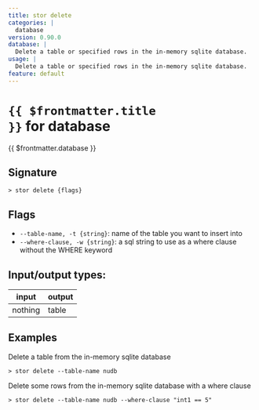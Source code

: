 ```yaml
---
title: stor delete
categories: |
  database
version: 0.90.0
database: |
  Delete a table or specified rows in the in-memory sqlite database.
usage: |
  Delete a table or specified rows in the in-memory sqlite database.
feature: default
---
```


<!-- This file is automatically generated. Please edit the command in https://github.com/nushell/nushell instead. -->

# <code>{{ $frontmatter.title }}</code> for database

<div class='command-title'>{{ $frontmatter.database }}</div>

## Signature

`> stor delete {flags} `

## Flags

- `--table-name, -t {string}`: name of the table you want to insert into
- `--where-clause, -w {string}`: a sql string to use as a where clause without the WHERE keyword

## Input/output types:

| input   | output |
| ------- | ------ |
| nothing | table  |

## Examples

Delete a table from the in-memory sqlite database

```nu
> stor delete --table-name nudb

```

Delete some rows from the in-memory sqlite database with a where clause

```nu
> stor delete --table-name nudb --where-clause "int1 == 5"

```
